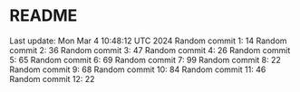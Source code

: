 # README

Last update: Mon Mar  4 10:48:12 UTC 2024
Random commit 1: 14
Random commit 2: 36
Random commit 3: 47
Random commit 4: 26
Random commit 5: 65
Random commit 6: 69
Random commit 7: 99
Random commit 8: 22
Random commit 9: 68
Random commit 10: 84
Random commit 11: 46
Random commit 12: 22
